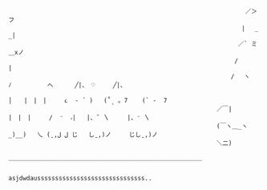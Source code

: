                                                                                       
                                                                      ／＞　 フ
                                                                     | 　_　_| 
                                                                    ／` ミ＿xノ 
                                                                   /　　　　 |
                                                                  /　 ヽ　　 ﾉ          へ      ╱|、 ♡     ╱|、
                                                                  │　　|　|　|     ૮  - ՛ )   (˚ˎ 。7    (` -  7
                                                              ／￣|　　 |　|　|     /  ⁻  ៸|   |、˜ 〵     |、⁻ 〵
                                                              (￣ヽ＿_ヽ_)__)   乀 (ˍ,ل ل じ   しˍ,)ノ     じしˍ,)ノ 
                                                              ＼二)
                                                              ______________________________________________________
                                                              
                                                                    asjdwdaussssssssssssssssssssssssssssss..
